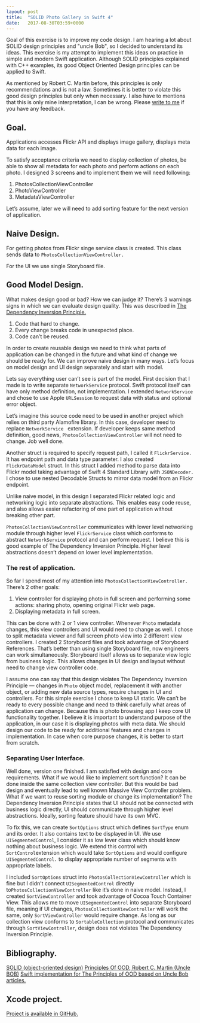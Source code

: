 ```yaml
---
layout: post
title:  "SOLID Photo Gallery in Swift 4"
date:   2017-08-30T03:59+0000
---
```


Goal of this exercise is to improve my code design. I am hearing a lot about SOLID design principles and "uncle Bob", so I decided to understand its ideas. This exercise is my attempt to implement this ideas on practice in simple and modern Swift application. Although SOLID principles explained with C++ examples, its good Object Oriented Design principles can be applied to Swift.

As mentioned by Robert C. Martin before, this principles is only recommendations and is not a law. Sometimes it is better to violate this good design principles but only when necessary. I also have to mentions that this is only mine interpretation, I can be wrong. Please [write to me][1] if you have any feedback.

## Goal.
Applications accesses Flickr API and displays image gallery, displays meta data for each image.

To satisfy acceptance criteria we need to display collection of photos, be able to show all metadata for each photo and perform actions on each photo. I designed 3 screens and to implement them we will need following:
1. PhotosCollectionViewController
2. PhotoViewController
3. MetadataViewController

Let’s assume, later we will need to add sorting feature for the next version of application.

## Naive Design.
For getting photos from Flickr singe service class is created. This class sends data to `PhotosCollectionViewController.`

For the UI we use single Storyboard file.

## Good Model Design.
What makes design good or bad? How we can judge it? There’s 3 warnings signs in which we can evaluate design quality. This was described in [The Dependency Inversion Principle.][2]

1. Code that hard to change.
2. Every change breaks code in unexpected place.
3. Code can’t be reused.

In order to create reusable design we need to think what parts of application can be changed in the future and what kind of change we should be ready for.  We can improve naive design in many ways. Let’s focus on model design and UI design separately and start with model.

Lets say everything user can’t see is part of the model. First decision that I made is to write separate `NetworkService` protocol. Swift protocol itself can have only method definition, not implementation. I extended `NetworkService` and chose to use Apple `URLSession` to request data with status and optional error object. 

Let’s imagine this source code need to be used in another project which relies on third party Alamofire library. In this case, developer need to replace `NetworkService ` extension. If developer keeps same method definition, good news, `PhotosCollectionViewController` will not need to change. Job well done.

Another struct is required to specify request path, I called it `FlickrService.` It has endpoint path and data type parameter. I also created `FlickrDataModel` struct. In this struct I added method to parse data into Flickr model taking advantage of Swift 4 Standard Library with `JSONDecoder.` I chose to use nested Decodable Structs to mirror data model from an Flickr endpoint.

Unlike naive model, in this design I separated Flickr related logic and networking logic into separate abstractions. This enables easy code reuse, and also allows easier refactoring of one part of application without breaking other part.

`PhotosCollectionViewController` communicates with lower level networking module through higher level  `FlickrService` class which conforms to abstract `NetworkService` protocol and can perform request. I believe this is good example of The Dependency Inversion Principle. Higher level abstractions doesn’t depend on lower level implementation.

### The rest of application.
So far I spend most of my attention into `PhotosCollectionViewController.` There’s 2 other goals:

1. View controller  for displaying photo in full screen and performing some actions: sharing photo, opening original  Flickr web page.
2. Displaying metadata in full screen.

This can be done with 2 or 1 view controller. Whenever `Photo` metadata changes, this view controllers and UI would need to change as well. I chose to split metadata viewer and full screen photo view into 2 different view controllers. I created 2 Storyboard files and took advantage of Storyboard References. That’s better than using single Storyboard file, now engineers can work simultaneously. Storyboard itself allows us to separate view logic from business logic. This allows changes in UI design and layout without need to change view controller code.

I assume one can say that this design violates The Dependency Inversion Principle — changes in `Photo` object model, replacement it with another object, or adding new data source types, require changes in UI and controllers.  For this simple exercise I chose to keep UI static. We can’t be ready to every possible change and need to think carefully what areas of application can change. Because this is photo browsing app I keep core UI functionality together. I believe it is important to understand purpose of the application, in our case it is displaying photos with meta data. We should design our code to be ready for additional features and changes in implementation. In case when core purpose changes, it is better to start from scratch.

### Separating User Interface.
Well done, version one finished. I am satisfied with design and core requirements. What if we would like to implement sort function? It can be done  inside the same collection view controller. But this would be bad design and eventually lead to well known Massive View Controller problem. What if we want to reuse sorting module or change its implementation? The Dependency Inversion Principle states that UI should not be connected with business logic directly, UI should communicate through higher level abstractions. Ideally, sorting feature should have its own MVC.

To fix this, we can create `SortOptions` struct which defines `SortType` enum and its order. It also contains text to be displayed in UI. We use `UISegmentedControl`, I consider it as low lever class which should know nothing about business logic. We extend this control with `SortControl`extension which would take `SortOptions` and would configure  `UISegmentedControl.` to display appropriate number of segments with appropriate labels. 

I included  `SortOptions` struct into `PhotosCollectionViewController` which is fine but I didn’t connect `UISegmentedControl` directly to`PhotosCollectionViewController` like it’s done in naive model. Instead, I created `SortViewController` and took advantage of Cocoa Touch Container View. This allows me to move `UISegmentedControl` into separate Storyboard file, meaning if UI changes, `PhotosCollectionViewController` will work the same, only `SortViewController` would require change. As long as our collection view conforms to `SortableCollection` protocol and communicates through `SortViewController`, design does not violates The Dependency Inversion Principle.

## Bibliography.
[SOLID (object-oriented design)][3]
[Principles Of OOD, Robert C. Martin (Uncle BOB)][4]
[Swift implementation for The Principles of OOD based on Uncle Bob articles.][5]

## Xcode project.
[Project is available in GitHub.][6]


[1]:	mailto:boris.yurkevich@gmail.com
[2]:	http://docs.google.com/a/cleancoder.com/viewer?a=v&pid=explorer&chrome=true&srcid=0BwhCYaYDn8EgMjdlMWIzNGUtZTQ0NC00ZjQ5LTkwYzQtZjRhMDRlNTQ3ZGMz&hl=en
[3]:	https://en.wikipedia.org/wiki/SOLID_(object-oriented_design)
[4]:	http://butunclebob.com/ArticleS.UncleBob.PrinciplesOfOod
[5]:	https://github.com/ochococo/OOD-Principles-In-Swift
[6]:	https://github.com/borisyurkevich/photos